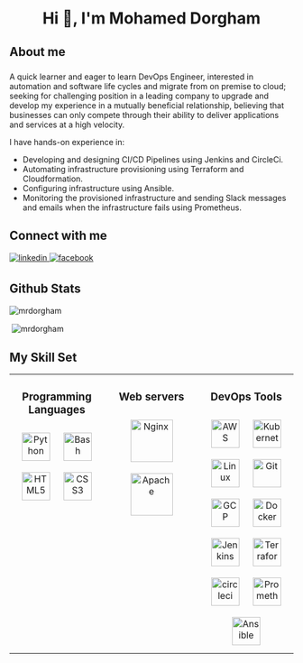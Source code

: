 
<h1 align="center">Hi 👋, I'm Mohamed Dorgham</h1>


<h2 align="lefr">About me</h2>

#####
A quick learner and eager to learn DevOps Engineer, interested in automation and software life cycles
and migrate from on premise to cloud; seeking for challenging position in a leading company to upgrade and
develop my experience in a mutually beneficial relationship, believing that businesses can only compete
through their ability to deliver applications and services at a high velocity.

I have hands-on experience in:
- Developing and designing CI/CD Pipelines using Jenkins and CircleCi.
- Automating infrastructure provisioning using Terraform and Cloudformation.
- Configuring infrastructure using Ansible.
- Monitoring the provisioned infrastructure and sending Slack messages and emails when the infrastructure fails using Prometheus.




<h2 align="left">Connect with me </h2>
<div align="left">
<a href="https://linkedin.com/in/mohameddorgham" target="_blank">
<img src=https://img.shields.io/badge/linkedin-%231E77B5.svg?&style=for-the-badge&logo=linkedin&logoColor=white alt=linkedin style="margin-bottom: 5px;"/>
  
</a>
<a href="https://www.facebook.com/dorghamyi" target="_blank">
<img src=https://img.shields.io/badge/facebook-%232E87FB.svg?&style=for-the-badge&logo=facebook&logoColor=white alt=facebook style="margin-bottom: 5px;" />
</a>  
</div>
  
 
 
<h2 align="left">Github Stats </h2>

<!-- <div align="left"><img src="[[https://spotify-github-profile.vercel.app/api/view.svg?uid=31mwcb6n6r4ngmx5o6nidjgcqmvu&redirect=true][https://spotify-github-profile.vercel.app/api/view.svg?uid=31mwcb6n6r4ngmx5o6nidjgcqmvu&cover_image=true&theme=default&show_offline=true&background_color=121212&bar_color_cover=true" />  -->

 <p>
<img align="center" src="https://github-readme-stats.vercel.app/api/top-langs?username=mrdorgham&show_icons=true&locale=en&layout=compact" alt="mrdorgham" />
</p>

<p>
&nbsp;<img align="center" src="https://github-readme-stats.vercel.app/api?username=mrdorgham&show_icons=true&locale=en" alt="mrdorgham" />
</p> 

<!-- 
<p align="left"> <a href="https://github.com/ryo-ma/github-profile-trophy"><img src="https://github-profile-trophy.vercel.app/?username=mrdorgham" alt="mrdorgham" /></a> </p>
 -->

<!-- <img src="https://komarev.com/ghpvc/?username=MrDorgham&&style=flat-square" align="center" /> -->

</div> 

## My Skill Set  
<table><tr><td valign="top" width="33%">
<h3 align="center">Programming Languages </h3>
<div align="center">  
<a href="https://www.python.org/" target="_blank"><img style="margin: 10px" src="https://profilinator.rishav.dev/skills-assets/python-original.svg" alt="Python" height="50" /></a>  
<a href="https://www.gnu.org/software/bash/" target="_blank"><img style="margin: 10px" src="https://profilinator.rishav.dev/skills-assets/gnu_bash-icon.svg" alt="Bash" height="50" /></a>  
<a href="https://en.wikipedia.org/wiki/HTML5" target="_blank"><img style="margin: 10px" src="https://profilinator.rishav.dev/skills-assets/html5-original-wordmark.svg" alt="HTML5" height="50" /></a>  
<a href="https://www.w3schools.com/css/" target="_blank"><img style="margin: 10px" src="https://profilinator.rishav.dev/skills-assets/css3-original-wordmark.svg" alt="CSS3" height="50" /></a>  

</div>
</td><td valign="top" width="33%">

<h3 align="center">Web servers </h3>
<div align="center">  
<a href="https://www.nginx.com/" target="_blank"><img style="margin: 10px" src="https://profilinator.rishav.dev/skills-assets/nginx-original.svg" alt="Nginx" height="75" /></a>  
<a href="https://httpd.apache.org" target="_blank"><img style="margin: 10px" src="https://i.pinimg.com/originals/4e/06/c2/4e06c2957def0eeed5be4b0a4bbe871b.png" alt="Apache" height="75" /></a>  
</div>
</td><td valign="top" width="33%">

<h3 align="center">DevOps Tools</h3>
<div align="center">  
<a href="https://aws.amazon.com/" target="_blank"><img style="margin: 10px" src="https://pmcaonline.org/wp-content/uploads/2020/07/aws.png" alt="AWS" height="50" /></a>  
<a href="https://kubernetes.io/" target="_blank"><img style="margin: 10px" src="https://profilinator.rishav.dev/skills-assets/kubernetes-icon.svg" alt="Kubernetes" height="50" /></a>  
<a href="https://www.linux.org/" target="_blank"><img style="margin: 10px" src="https://i.warosu.org/data/3/img/0009/03/1655235409344.png" alt="Linux" height="50" /></a>  
<a href="https://github.com/" target="_blank"><img style="margin: 10px" src="https://profilinator.rishav.dev/skills-assets/git-scm-icon.svg" alt="Git" height="50" /></a>  
<a href="https://cloud.google.com/" target="_blank"><img style="margin: 10px" src="https://profilinator.rishav.dev/skills-assets/google_cloud-icon.svg" alt="GCP" height="50" /></a>  
<a href="https://www.docker.com/" target="_blank"><img style="margin: 10px" src="https://profilinator.rishav.dev/skills-assets/docker-original-wordmark.svg" alt="Docker" height="50" /></a>  
<a href="https://www.jenkins.io/" target="_blank"><img style="margin: 10px" src="https://profilinator.rishav.dev/skills-assets/jenkins-icon.svg" alt="Jenkins" height="50" /></a>  
<a href="https://www.terraform.io/" target="_blank"><img style="margin: 10px" src="https://profilinator.rishav.dev/skills-assets/terraformio-icon.svg" alt="Terraform" height="50" /></a>  
<a href="https://circleci.com" target="_blank"><img style="margin: 10px" src="https://www.vectorlogo.zone/logos/circleci/circleci-icon.svg" alt="circleci" height="50" /></a> 
<a href="https://prometheus.io/" target="_blank"><img style="margin: 10px" src="https://prometheus.io/assets/prometheus_logo_grey.svg" alt="Prometheus" height="50" /></a> 
<a href="https://www.ansible.com/" target="_blank"><img style="margin: 10px" src="https://upload.wikimedia.org/wikipedia/commons/thumb/2/24/Ansible_logo.svg/1664px-Ansible_logo.svg.png" alt="Ansible" height="50" /></a>   

</div>
</td></tr></table>  
<br/>  


